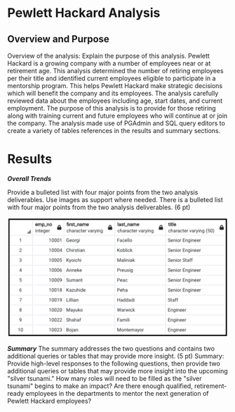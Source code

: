 # Pewlett Hackard Analysis #

## Overview and Purpose ##

Overview of the analysis: Explain the purpose of this analysis.
Pewlett Hackard is a growing company with a number of employees near or at retirement age. This analysis determined the number of retiring employees per their title and identified current employees eligible to participate in a mentorship program. This helps Pewlett Hackard make strategic decisions which will benefit the company and its employees. The analysis carefully reviewed data about the employees including age, start dates, and current employment. The purpose of this analysis is to provide for those retiring along with training current and future employees who will continue at or join the company. The analysis made use of PGAdmin and SQL query editors to create a variety of tables references in the results and summary sections. 

# Results #

***Overall Trends***

Provide a bulleted list with four major points from the two analysis deliverables. Use images as support where needed.
There is a bulleted list with four major points from the two analysis deliverables. (6 pt)

<p align="center">
<img src="https://github.com/teachjanderson/Pewlett-Hackard-Analysis/blob/main/Data/retiringemployees1.png" width="600" />

***Summary***
  The summary addresses the two questions and contains two additional queries or tables that may provide more insight. (5 pt)
Summary: Provide high-level responses to the following questions, then provide two additional queries or tables that may provide more insight into the upcoming "silver tsunami."
How many roles will need to be filled as the "silver tsunami" begins to make an impact?
Are there enough qualified, retirement-ready employees in the departments to mentor the next generation of Pewlett Hackard employees?
